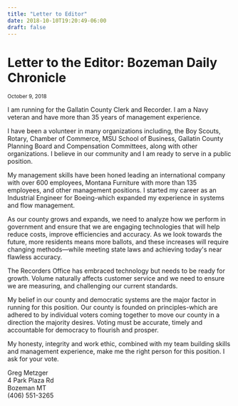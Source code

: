 ```yaml
---
title: "Letter to Editor"
date: 2018-10-10T19:20:49-06:00
draft: false
---
```


# Letter to the Editor: Bozeman Daily Chronicle

<small>October 9, 2018</small>

I am running for the Gallatin County Clerk and Recorder. I am a Navy veteran and have more than 35 years of management experience.

I have been a volunteer in many organizations including, the Boy Scouts, Rotary, Chamber of Commerce, MSU School of Business, Gallatin County Planning Board and Compensation Committees, along with other organizations. I believe in our community and I am ready to serve in a public position.

My management skills have been honed leading an international company with over 600 employees, Montana Furniture with more than 135 employees, and other management positions. I started my career as an Industrial Engineer for Boeing-which expanded my experience in systems and flow management.

As our county grows and expands, we need to analyze how we perform in government and ensure that we are engaging technologies that will help reduce costs, improve efficiencies and accuracy. As we look towards the future, more residents means more ballots, and these increases will require changing methods—while meeting state laws and achieving today's near flawless accuracy.

The Recorders Office has embraced technology but needs to be ready for growth. Volume naturally affects customer service and we need to ensure we are measuring, and challenging our current standards.

My belief in our county and democratic systems are the major factor in running for this position. Our county is founded on principles-which are adhered to by individual voters coming together to move our county in a direction the majority desires. Voting must be accurate, timely and accountable for democracy to flourish and prosper.

My honesty, integrity and work ethic, combined with my team building skills and management experience, make me the right person for this position. I ask for your vote.

Greg Metzger<br/>
4 Park Plaza Rd<br/>
Bozeman MT<br/>
(406) 551-3265<br/>